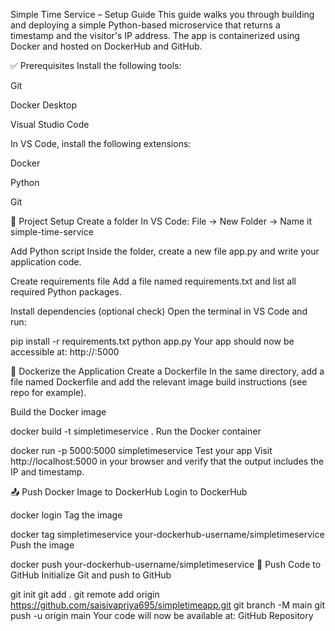 Simple Time Service – Setup Guide
This guide walks you through building and deploying a simple Python-based microservice that returns a timestamp and the visitor's IP address. The app is containerized using Docker and hosted on DockerHub and GitHub.

✅ Prerequisites
Install the following tools:

Git

Docker Desktop

Visual Studio Code

In VS Code, install the following extensions:

Docker

Python

Git

📁 Project Setup
Create a folder
In VS Code:
File → New Folder → Name it simple-time-service

Add Python script
Inside the folder, create a new file app.py and write your application code.

Create requirements file
Add a file named requirements.txt and list all required Python packages.

Install dependencies (optional check)
Open the terminal in VS Code and run:

pip install -r requirements.txt
python app.py
Your app should now be accessible at:
http://<your-local-ip>:5000

🐳 Dockerize the Application
Create a Dockerfile
In the same directory, add a file named Dockerfile and add the relevant image build instructions (see repo for example).

Build the Docker image

docker build -t simpletimeservice .
Run the Docker container

docker run -p 5000:5000 simpletimeservice
Test your app
Visit http://localhost:5000 in your browser and verify that the output includes the IP and timestamp.

📤 Push Docker Image to DockerHub
Login to DockerHub

docker login
Tag the image

docker tag simpletimeservice your-dockerhub-username/simpletimeservice
Push the image

docker push your-dockerhub-username/simpletimeservice
🚀 Push Code to GitHub
Initialize Git and push to GitHub

git init
git add .
git remote add origin https://github.com/saisivapriya695/simpletimeapp.git
git branch -M main
git push -u origin main
Your code will now be available at: GitHub Repository

